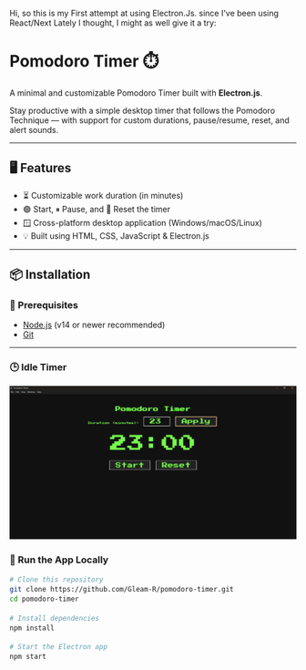 Hi, so this is my First attempt at using Electron.Js. since I've been using React/Next Lately I thought, I might as well give it a try:

# Pomodoro Timer ⏱️

A minimal and customizable Pomodoro Timer built with **Electron.js**.

Stay productive with a simple desktop timer that follows the Pomodoro Technique — with support for custom durations, pause/resume, reset, and alert sounds.

---

## 🖥 Features

- ⏳ Customizable work duration (in minutes)
- 🟢 Start, ⏸ Pause, and 🔁 Reset the timer
- 🪟 Cross-platform desktop application (Windows/macOS/Linux)
- 💡 Built using HTML, CSS, JavaScript & Electron.js

---

## 📦 Installation

### 🔧 Prerequisites

- [Node.js](https://nodejs.org/) (v14 or newer recommended)
- [Git](https://git-scm.com/)

---

### 🕒 Idle Timer
![Idle](Asset/ScreenShoots/Idle.png)

### 🚀 Run the App Locally

```bash
# Clone this repository
git clone https://github.com/Gleam-R/pomodoro-timer.git
cd pomodoro-timer

# Install dependencies
npm install

# Start the Electron app
npm start
